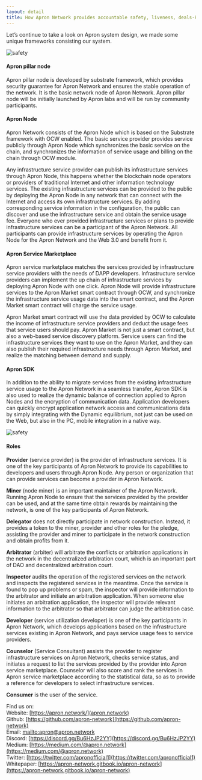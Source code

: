```yaml
---
layout: detail
title: How Apron Network provides accountable safety, liveness, deals-Part 2
---
```


Let’s continue to take a look on Apron system design, we made some unique frameworks consisting our system.

![safety](/assets/images/posts/20201219HowApronNetworkprovidesaccountablesafety3.png)

#### Apron pillar node
Apron pillar node is developed by substrate framework, which provides security guarantee for Apron Network and ensures the stable operation of the network. It is the basic network node of Apron Network. Apron pillar node will be initially launched by Apron labs and will be run by community participants.  

#### Apron Node
Apron Network consists of the Apron Node which is based on the Substrate framework with OCW enabled. The basic service provider provides service publicly through Apron Node which synchronizes the basic service on the chain, and synchronizes the information of service usage and billing on the chain through OCW module.  

Any infrastructure service provider can publish its infrastructure services through Apron Node, this happens whether the blockchain node operators or providers of traditional Internet and other information technology services. The existing infrastructure services can be provided to the public by deploying the Apron Node in any network that can connect with the Internet and access its own infrastructure services. By adding corresponding service information in the configuration, the public can discover and use the infrastructure service and obtain the service usage fee. Everyone who ever provided infrastructure services or plans to provide infrastructure services can be a participant of the Apron Network. All participants can provide infrastructure services by operating the Apron Node for the Apron Network and the Web 3.0 and benefit from it.  

#### Apron Service Marketplace
Apron service marketplace matches the services provided by infrastructure service providers with the needs of DAPP developers. Infrastructure service providers can implement the up chain of infrastructure services by deploying Apron Node with one click. Apron Node will provide infrastructure services to the Apron Market smart contract through OCW, and synchronize the infrastructure service usage data into the smart contract, and the Apron Market smart contract will charge the service usage.  

Apron Market smart contract will use the data provided by OCW to calculate the income of infrastructure service providers and deduct the usage fees that service users should pay. Apron Market is not just a smart contract, but also a web-based service discovery platform. Service users can find the infrastructure services they want to use on the Apron Market, and they can also publish their required infrastructure needs through Apron Market, and realize the matching between demand and supply.  

#### Apron SDK
In addition to the ability to migrate services from the existing infrastructure service usage to the Apron Network in a seamless transfer, Apron SDK is also used to realize the dynamic balance of connection applied to Apron Nodes and the encryption of communication data. Application developers can quickly encrypt application network access and communications data by simply integrating with the Dynamic equilibrium, not just can be used on the Web, but also in the PC, mobile integration in a native way.

![safety](/assets/images/posts/20201219HowApronNetworkprovidesaccountablesafety4.png)

#### Roles
**Provider** (service provider) is the provider of infrastructure services. It is one of the key participants of Apron Network to provide its capabilities to developers and users through Apron Node. Any person or organization that can provide services can become a provider in Apron Network.  

**Miner** (node miner) is an important maintainer of the Apron Network. Running Apron Node to ensure that the services provided by the provider can be used, and at the same time obtain rewards by maintaining the network, is one of the key participants of Apron Network.  

**Delegator** does not directly participate in network construction. Instead, it provides a token to the miner, provider and other roles for the pledge, assisting the provider and miner to participate in the network construction and obtain profits from it.  

**Arbitrator** (arbiter) will arbitrate the conflicts or arbitration applications in the network in the decentralized arbitration court, which is an important part of DAO and decentralized arbitration court.  

**Inspector** audits the operation of the registered services on the network and inspects the registered services in the meantime. Once the service is found to pop up problems or spam, the inspector will provide information to the arbitrator and initiate an arbitration application. When someone else initiates an arbitration application, the inspector will provide relevant information to the arbitrator so that arbitrator can judge the arbitration case.  

**Developer** (service utilization developer) is one of the key participants in Apron Network, which develops applications based on the infrastructure services existing in Apron Network, and pays service usage fees to service providers.

**Counselor** (Service Consultant) assists the provider to register infrastructure services on Apron Network, checks service status, and initiates a request to list the services provided by the provider into Apron service marketplace. Counselor will also score and rank the services in Apron service marketplace according to the statistical data, so as to provide a reference for developers to select infrastructure services.  

**Consumer** is the user of the service.  

Find us on:<br>
Website: [https://apron.network/](apron.network)<br>
Github: [https://github.com/apron-network](https://github.com/apron-network)<br>
Email: [mailto:apron@apron.network](apron@apron.network)<br>
Discord: [https://discord.gg/Bu6HzJP2YY](https://discord.gg/Bu6HzJP2YY)<br>
Medium: [https://medium.com/@apron.network](https://medium.com/@apron.network)<br>
Twitter: [https://twitter.com/apronofficial1](https://twitter.com/apronofficial1)<br>
Whitepaper: [https://apron-network.gitbook.io/apron-network](https://apron-network.gitbook.io/apron-network)<br>
